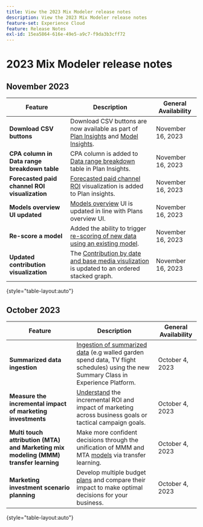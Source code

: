 ```yaml
---
title: View the 2023 Mix Modeler release notes
description: View the 2023 Mix Modeler release notes
feature-set: Experience Cloud
feature: Release Notes
exl-id: 15ea5864-616e-49e5-a9c7-f9da3b3cff72
---
```

# 2023 Mix Modeler release notes

## November 2023


| Feature | Description | General Availability |
|---|---|---|
| **Download CSV buttons** | Download CSV buttons are now available as part of [Plan Insights](../plans/build.md) and [Model Insights](../models/insights.md#model-insights). | November 16, 2023 | 
| **CPA column in Data range breakdown table**| CPA column is added to [Data range breakdown](../plans/build.md) table in Plan Insights. | November 16, 2023 |
| **Forecasted paid channel ROI visualization** | [Forecasted paid channel ROI](../plans/build.md) visualization is added to Plan insights. | November 16, 2023 |
| **Models overview UI updated** | [Models overview](../models/overview.md) UI is updated in line with Plans overview UI. | November 16, 2023 |
| **Re-score a model** | Added the ability to trigger [re-scoring of new data using an existing model](../models/overview.md#re-score). | November 16, 2023 | 
| **Updated contribution visualization** | The [Contribution by date and base media visulization](../models/insights.md#model-insights) is updated to an ordered stacked graph.  | November 16, 2023 |

{style="table-layout:auto"}


## October 2023

| Feature | Description | General Availability |
|---|---|---|
| **Summarized data ingestion** | [Ingestion of summarized data](../ingest-data/overview.md) (e.g walled garden spend data, TV flight schedules) using the new Summary Class in Experience Platform. | October 4, 2023 | 
|**Measure the incremental impact of marketing investments** | [Understand](../dashboard/overview.md) the incremental ROI and impact of marketing across business goals or tactical campaign goals. | October 4, 2023 |
| **Multi touch attribution (MTA) and Marketing mix modeling (MMM) transfer learning** | Make more confident decisions through the unification of MMM and MTA [models](../models/overview.md) via transfer learning. | October 4, 2023 |
| **Marketing investment scenario planning** | Develop multiple budget [plans](../plans/overview.md) and compare their impact to make optimal decisions for your business. | October 4, 2023 |

{style="table-layout:auto"}
